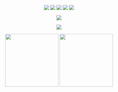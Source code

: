 <!-- Gen By ChatGPT -->

<p align="center">
  <a href="https://github.com/hypinohaizin?tab=followers"><img src="https://img.shields.io/github/followers/hypinohaizin?style=flat&label=Followers"></a>
  <a href="https://github.com/hypinohaizin"><img src="https://img.shields.io/github/stars/hypinohaizin?style=flat&label=Stars"></a>
  <img src="https://komarev.com/ghpvc/?username=hypinohaizin&style=flat&label=Profile%20Views">
  <img src="https://img.shields.io/badge/OS-Windows-blue">
  <img src="https://img.shields.io/badge/TZ-Asia%2FTokyo-ff69b4">
</p>

<p align="center">
  <a href="https://discord.com/users/1143899002463588423">
    <img src="https://lanyard.cnrad.dev/api/1143899002463588423?theme=dark&bg=transparent&borderRadius=20px" />
  </a>
</p>

<p align="center">
  <img src="https://skillicons.dev/icons?perline=12&i=python,java,js,ts,html,css,nodejs,gradle,maven,git,github,idea,vscode,react,tailwind,webpack"/>
</p>

<p align="center">
  <picture>
    <source srcset="https://github-readme-stats.vercel.app/api?username=hypinohaizin&show_icons=true&rank_icon=github&hide_border=true&theme=transparent" media="(prefers-color-scheme: dark)" />
    <source srcset="https://github-readme-stats.vercel.app/api?username=hypinohaizin&show_icons=true&hide_border=true&theme=default" media="(prefers-color-scheme: light), (prefers-color-scheme: no-preference)" />
    <img height="170" src="https://github-readme-stats.vercel.app/api?username=hypinohaizin&show_icons=true&hide_border=true" />
  </picture>
  <picture>
    <source srcset="https://github-readme-stats.vercel.app/api/top-langs/?username=hypinohaizin&layout=compact&hide_border=true&langs_count=10&theme=transparent" media="(prefers-color-scheme: dark)" />
    <source srcset="https://github-readme-stats.vercel.app/api/top-langs/?username=hypinohaizin&layout=compact&hide_border=true&langs_count=10&theme=default" media="(prefers-color-scheme: light), (prefers-color-scheme: no-preference)" />
    <img height="170" src="https://github-readme-stats.vercel.app/api/top-langs/?username=hypinohaizin&layout=compact&hide_border=true&langs_count=10" />
  </picture>
</p>
